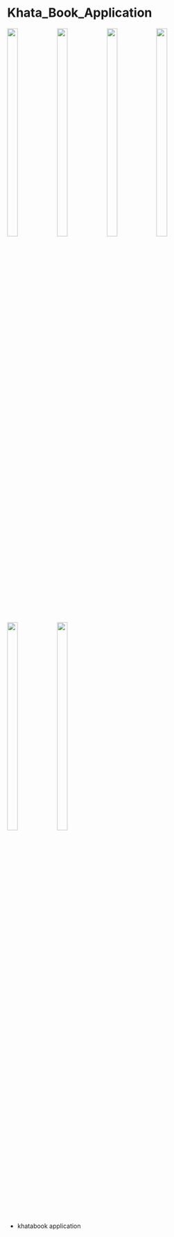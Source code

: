 # Khata_Book_Application

<p float="center"> 
<img src="https://user-images.githubusercontent.com/101552010/192108566-22672d5f-ddea-4f30-b94d-5fad4e0bc0ba.png" width=22% height=35%>
<img src="https://user-images.githubusercontent.com/101552010/192108564-ed7fafbb-a1f3-47ec-b28d-979fa4c20a8b.png" width=22% height=35%>
<img src="https://user-images.githubusercontent.com/101552010/192108563-6eb521ed-bd92-4050-8b5f-5b842500cd87.png " width=22% height=35%>
<img src="https://user-images.githubusercontent.com/101552010/192108565-3721bda9-3676-4bb6-9528-db24b39cc96d.png " width=22% height=35%>
<img src="https://user-images.githubusercontent.com/101552010/192108558-318d28d5-c808-4112-b82c-8423672e4bb0.png" width=22% height=35%>
<img src="https://user-images.githubusercontent.com/101552010/192108562-be92a045-bfaa-4f89-84aa-19baf3a638bf.png " width=22% height=35%>
</p>

- khatabook application 
